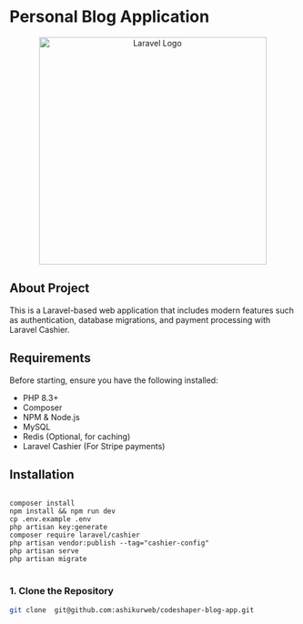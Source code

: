 # Personal Blog Application 

<p align="center">
    <a href="https://laravel.com" target="_blank">
        <img src="https://raw.githubusercontent.com/laravel/art/master/logo-lockup/5%20SVG/2%20CMYK/1%20Full%20Color/laravel-logolockup-cmyk-red.svg" width="400" alt="Laravel Logo">
    </a>
</p>

## About Project

This is a Laravel-based web application that includes modern features such as authentication, database migrations, and payment processing with Laravel Cashier.

## Requirements

Before starting, ensure you have the following installed:

- PHP 8.3+
- Composer
- NPM & Node.js
- MySQL 
- Redis (Optional, for caching)
- Laravel Cashier (For Stripe payments)

## Installation
<pre>
<code>
composer install
npm install && npm run dev
cp .env.example .env    
php artisan key:generate
composer require laravel/cashier
php artisan vendor:publish --tag="cashier-config"
php artisan serve
php artisan migrate
</code>
</pre>



### 1. Clone the Repository

```bash
git clone  git@github.com:ashikurweb/codeshaper-blog-app.git 

